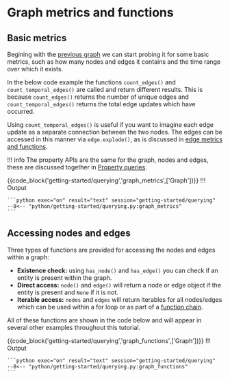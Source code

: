 
# Graph metrics and functions

## Basic metrics
Begining with the [previous graph](1_intro.md) we can start probing it for some basic metrics, such as how many nodes and edges it contains and the time range over which it exists. 

In the below code example  the functions `count_edges()` and `count_temporal_edges()` are called and return different results. This is because `count_edges()` returns the number of unique edges and `count_temporal_edges()` returns the total edge updates which have occurred. 
    
Using `count_temporal_edges()` is useful if you want to imagine each edge update as a separate connection between the two nodes. The edges can be accessed in this manner via `edge.explode()`, as is discussed in [edge metrics and functions](../querying/4_edge-metrics.md).

!!! info
    The property APIs are the same for the graph, nodes and edges, these are discussed together in [Property queries](../querying/5_properties.md).

{{code_block('getting-started/querying','graph_metrics',['Graph'])}}
!!! Output

    ```python exec="on" result="text" session="getting-started/querying"
    --8<-- "python/getting-started/querying.py:graph_metrics"
    ```

## Accessing nodes and edges  
Three types of functions are provided for accessing the nodes and edges within a graph: 

* **Existence check:** using `has_node()` and `has_edge()` you can check if an entity is present within the graph.
* **Direct access:** `node()` and `edge()` will return a node or edge object if the entity is present and `None` if it is not.
* **Iterable access:** `nodes` and `edges` will return iterables for all nodes/edges which can be used within a for loop or as part of a [function chain](../querying/6_chaining.md).

All of these functions are shown in the code below and will appear in several other examples throughout this tutorial.

{{code_block('getting-started/querying','graph_functions',['Graph'])}}
!!! Output

    ```python exec="on" result="text" session="getting-started/querying"
    --8<-- "python/getting-started/querying.py:graph_functions"
    ```
